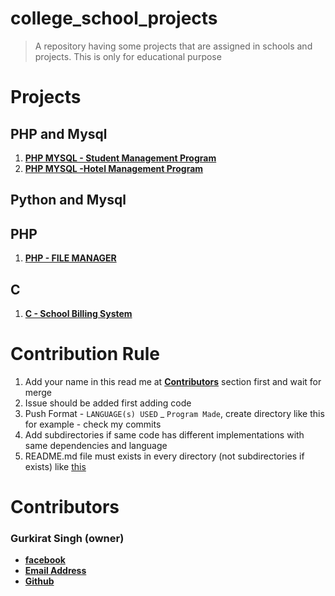 # college_school_projects
> A repository having some projects that are assigned in schools and projects. This is only for educational purpose

# Projects
## PHP and Mysql
1. [**PHP MYSQL - Student Management Program**](https://github.com/tbhaxor/school_college_projects/tree/master/STUDENT_MANAGEMENT_IN_PHP_MYSQL)
2. [**PHP MYSQL -Hotel Management Program**](https://github.com/tbhaxor/school_college_projects/tree/master/HOTEL_MANAGEMENT_IN_PHP_MYSQL)
## Python and Mysql

## PHP
1. [**PHP - FILE MANAGER**](https://github.com/tbhaxor/school_college_projects/tree/master/PHP%20-%20File%20Manager)

## C
1. [**C - School Billing System**](https://github.com/tbhaxor/school_college_projects/tree/master/C_SCHOOL_BILLING_PROGRAM)

# Contribution Rule
1. Add your name in this read me at [**Contributors**](#Contributors) section first and wait for merge
2. Issue should be added first adding code
3. Push Format - `LANGUAGE(s) USED` _ `Program Made`, create directory like this  for example -  check my commits
4. Add subdirectories if same code has different implementations with same dependencies and language
5. README.md file must exists in every directory (not subdirectories if exists) like [this](https://github.com/tbhaxor/school_college_projects/blob/master/STUDENT_MANAGEMENT_IN_PHP_MYSQL/README.md)

# Contributors
### Gurkirat Singh (owner)
+ [**facebook**](https://facebook.com/gurkirat.py)
+ [**Email Address**](mailto:tbhaxor@gmail.com)
+ [**Github**](https://github.com/tbhaxor)
